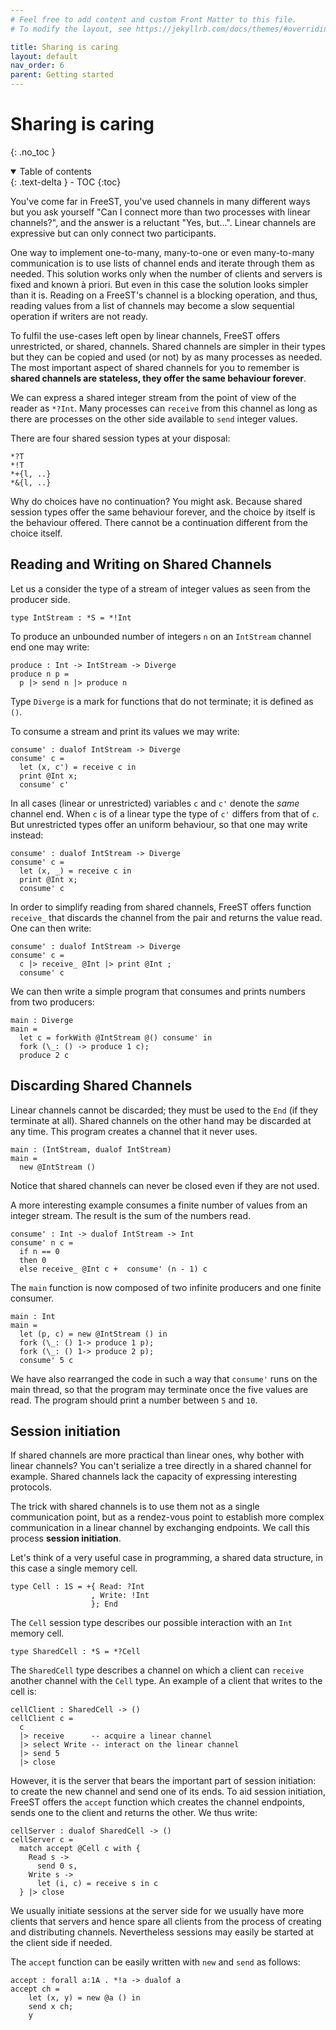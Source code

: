 ```yaml
---
# Feel free to add content and custom Front Matter to this file.
# To modify the layout, see https://jekyllrb.com/docs/themes/#overriding-theme-defaults

title: Sharing is caring
layout: default
nav_order: 6
parent: Getting started
---
```


# Sharing is caring
{: .no_toc }

<!-- collapsible TOC (check https://just-the-docs.github.io/just-the-docs/docs/navigation-structure/#top) -->
<details open markdown="block">
  <summary>
    Table of contents
  </summary>
  {: .text-delta }
- TOC
{:toc}
</details>


<!-- limitations of linear channels -->
You've come far in FreeST, you've used channels in many different ways but you ask yourself "Can I connect more than two processes with linear channels?", and the answer is a reluctant "Yes, but...". Linear channels are expressive but can only connect two participants. 
  
One way to implement one-to-many, many-to-one or even many-to-many communication is to use lists of channel ends and iterate through them as needed. This solution works only when the number of clients and servers is fixed and known à priori. But even in this case the solution looks simpler than it is. Reading on a FreeST's channel is a blocking operation, and thus, reading values from a list of channels may become a slow sequential operation if writers are not ready.
<!-- Remember that linear channels are short-sighted and you can't "wait" for some channel to have a ready participant on the other side, you go in blind to whether or not the other side is ready to talk.  -->

<!-- shared channels -->
To fulfil the use-cases left open by linear channels, FreeST offers unrestricted, or shared, channels. Shared channels are simpler in their types but they can be copied and used (or not) by as many processes as needed. The most important aspect of shared channels for you to remember is **shared channels are stateless, they offer the same behaviour forever**.

We can express a shared integer stream from the point of view of the reader as `*?Int`. Many processes can `receive` from this channel as long as there are processes on the other side available to `send` integer values.

There are four shared session types at your disposal: 
```freest
*?T
*!T
*+{l, ..}
*&{l, ..}
```
Why do choices have no continuation? You might ask. Because shared session types offer the same behaviour forever, and the choice by itself is the behaviour offered. There cannot be a continuation different from the choice itself.

## Reading and Writing on Shared Channels

Let us a consider the type of a stream of integer values as seen from the producer side.
```freest
type IntStream : *S = *!Int
```

To produce an unbounded number of integers `n` on an `IntStream` channel end one may write:
```freest
produce : Int -> IntStream -> Diverge
produce n p =
  p |> send n |> produce n
```
Type `Diverge` is a mark for functions that do not terminate; it is defined as `()`. 

To consume a stream and print its values we may write:
```freest
consume' : dualof IntStream -> Diverge
consume' c =
  let (x, c') = receive c in
  print @Int x;
  consume' c'
```
In all cases (linear or unrestricted) variables `c` and `c'` denote the *same* channel end. When `c` is of a linear type the type of `c'` differs from that of `c`. But unrestricted types offer an uniform behaviour, so that one may write instead:
```freest
consume' : dualof IntStream -> Diverge
consume' c =
  let (x, _) = receive c in
  print @Int x;
  consume' c
```
In order to simplify reading from shared channels, FreeST offers function `receive_` that discards the channel from the pair and returns the value read. One can then write:
```freest
consume' : dualof IntStream -> Diverge
consume' c =
  c |> receive_ @Int |> print @Int ;
  consume' c
```
We can then write a simple program that consumes and prints numbers from two producers:
```freest
main : Diverge
main =
  let c = forkWith @IntStream @() consume' in
  fork (\_: () -> produce 1 c);
  produce 2 c
```

## Discarding Shared Channels

Linear channels cannot be discarded; they must be used to the `End` (if they terminate at all). Shared channels on the other hand may be discarded at any time. This program creates a channel that it never uses.
```freest
main : (IntStream, dualof IntStream)
main =
  new @IntStream ()
```
Notice that shared channels can never be closed even if they are not used.

A more interesting example consumes a finite number of values from an integer stream. The result is the sum of the numbers read.
```freest
consume' : Int -> dualof IntStream -> Int
consume' n c =
  if n == 0
  then 0
  else receive_ @Int c +  consume' (n - 1) c
```
The `main` function is now composed of two infinite producers and one finite consumer.
```freest
main : Int
main =
  let (p, c) = new @IntStream () in
  fork (\_: () 1-> produce 1 p);
  fork (\_: () 1-> produce 2 p);
  consume' 5 c
```
We have also rearranged the code in such a way that `consume'` runs on the main thread, so that the program may terminate once the five values are read. The program should print a number between `5` and `10`.

<!-- TODO: -->
<!-- send_ -->

## Session initiation
If shared channels are more practical than linear ones, why bother with linear channels? You can't
  serialize a tree directly in a shared channel for example. Shared channels lack the capacity of
  expressing interesting protocols. 

The trick with shared channels is to use them not as a single communication point, but as a rendez-vous point to establish more complex communication in a linear channel by exchanging endpoints. We call this process **session initiation**.

Let's think of a very useful case in programming, a shared data structure, in this case a single
  memory cell.
```
type Cell : 1S = +{ Read: ?Int
                  , Write: !Int
                  }; End
```

The `Cell` session type describes our possible interaction with an `Int` memory cell.
```
type SharedCell : *S = *?Cell
```

The `SharedCell` type describes a channel on which a client can `receive` another channel with the `Cell` type. An example of a client that writes to the cell is:
```
cellClient : SharedCell -> ()
cellClient c =
  c 
  |> receive      -- acquire a linear channel 
  |> select Write -- interact on the linear channel
  |> send 5
  |> close
```

However, it is the server that bears the important part of session initiation: to create the new channel and send one of its ends. 
To aid session initiation, FreeST offers the `accept` function which creates the channel endpoints, sends one to the client and returns the other. We thus write:
```
cellServer : dualof SharedCell -> ()
cellServer c =
  match accept @Cell c with {
    Read s ->
      send 0 s,
    Write s ->
      let (i, c) = receive s in c
  } |> close
```

We usually initiate sessions at the server side for we usually have more clients that servers and hence spare all clients from the process of creating and distributing channels. Nevertheless sessions may easily be started at the client side if needed.

The `accept` function can be easily written with `new` and `send` as follows:
```
accept : forall a:1A . *!a -> dualof a
accept ch =
    let (x, y) = new @a () in
    send x ch;
    y
```

<!-- The following is a one-shot server that only serves one client and then stops:
```
cellServer : dualof SharedCell -> ()
cellServer c =
    let (client, server) = new @Cell () in -- create linear endpoints
    send client c;                         -- send one to the client
    match server with {                    -- serve the other
        Read s ->
          send 0 s,
        Write s ->
            let (i, c) = receive s in c
    } |> close
``` -->

<!-- TODO: -->
<!-- runServer -->

<!-- TODO: -->
<!-- ## Useful constructs with shared channels -->
<!-- synchronization process -->
<!-- shared data structures -->